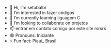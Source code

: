 - 👋 Hi, I’m setubalbr
- 👀 I’m interested in fazer códigos 
- 🌱 I’m currently learning liguagem C
- 💞️ I’m looking to collaborate on projetos
- 📫 entrar em contato comigo por este site rsrsrs
- 😄 Pronouns: Iniciante
- ⚡ Fun fact: Piaui_ Brasil

<!---
LUks125777/LUks125777 is a ✨ special ✨ repository because its `README.md` (this file) appears on your GitHub profile.
You can click the Preview link to take a look at your changes.
--->
